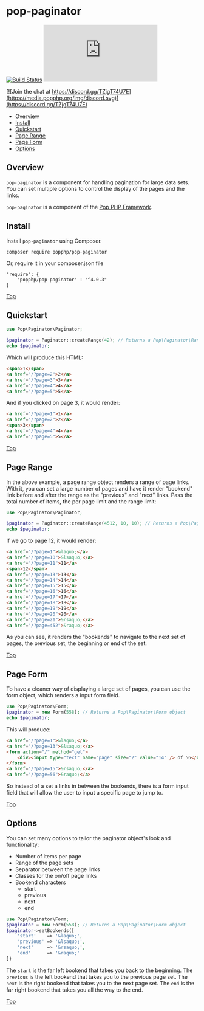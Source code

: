 pop-paginator
=============

[![Build Status](https://github.com/popphp/pop-paginator/workflows/phpunit/badge.svg)](https://github.com/popphp/pop-paginator/actions)
[![Coverage Status](http://cc.popphp.org/coverage.php?comp=pop-paginator)](http://cc.popphp.org/pop-paginator/)

[![Join the chat at https://discord.gg/TZjgT74U7E](https://media.popphp.org/img/discord.svg)](https://discord.gg/TZjgT74U7E)

* [Overview](#overview)
* [Install](#install)
* [Quickstart](#quickstart)
* [Page Range](#page-range)
* [Page Form](#page-form)
* [Options](#options)

Overview
--------
`pop-paginator` is a component for handling pagination for large data sets.
You can set multiple options to control the display of the pages and the links.

`pop-paginator` is a component of the [Pop PHP Framework](https://www.popphp.org/).

Install
-------

Install `pop-paginator` using Composer.

    composer require popphp/pop-paginator

Or, require it in your composer.json file

    "require": {
        "popphp/pop-paginator" : "^4.0.3"
    }

[Top](#pop-paginator)

Quickstart
----------

```php
use Pop\Paginator\Paginator;

$paginator = Paginator::createRange(42); // Returns a Pop\Paginator\Range object
echo $paginator;
```

Which will produce this HTML:

```html
<span>1</span>
<a href="/?page=2">2</a>
<a href="/?page=3">3</a>
<a href="/?page=4">4</a>
<a href="/?page=5">5</a>
```

And if you clicked on page 3, it would render:

```html
<a href="/?page=1">1</a>
<a href="/?page=2">2</a>
<span>3</span>
<a href="/?page=4">4</a>
<a href="/?page=5">5</a>
```

[Top](#pop-paginator)

Page Range
----------

In the above example, a page range object renders a range of page links. With it, you can
set a large number of pages and have it render "bookend" link before and after the range
as the "previous" and "next" links. Pass the total number of items, the per page limit and the
range limit:

```php
use Pop\Paginator\Paginator;

$paginator = Paginator::createRange(4512, 10, 10); // Returns a Pop\Paginator\Range object
echo $paginator;
```

If we go to page 12, it would render:

```html
<a href="/?page=1">&laquo;</a>
<a href="/?page=10">&lsaquo;</a>
<a href="/?page=11">11</a>
<span>12</span>
<a href="/?page=13">13</a>
<a href="/?page=14">14</a>
<a href="/?page=15">15</a>
<a href="/?page=16">16</a>
<a href="/?page=17">17</a>
<a href="/?page=18">18</a>
<a href="/?page=19">19</a>
<a href="/?page=20">20</a>
<a href="/?page=21">&rsaquo;</a>
<a href="/?page=452">&raquo;</a>
```

As you can see, it renders the "bookends" to navigate to the next set of pages,
the previous set, the beginning or end of the set.

[Top](#pop-paginator)

Page Form
---------

To have a cleaner way of displaying a large set of pages, you can use the form object,
which renders a input form field.

```php
use Pop\Paginator\Form;
$paginator = new Form(558); // Returns a Pop\Paginator\Form object
echo $paginator;
```

This will produce:

```html
<a href="/?page=1">&laquo;</a>
<a href="/?page=13">&lsaquo;</a>
<form action="/" method="get">
    <div><input type="text" name="page" size="2" value="14" /> of 56</div>
</form>
<a href="/?page=15">&rsaquo;</a>
<a href="/?page=56">&raquo;</a>
```

So instead of a set a links in between the bookends, there is a form input field
that will allow the user to input a specific page to jump to.

[Top](#pop-paginator)

Options
-------

You can set many options to tailor the paginator object's look and functionality:

* Number of items per page
* Range of the page sets
* Separator between the page links
* Classes for the on/off page links
* Bookend characters
    + start
    + previous
    + next
    + end

```php
use Pop\Paginator\Form;
$paginator = new Form(558); // Returns a Pop\Paginator\Form object
$paginator->setBookends([
    'start'    => '&laquo;',
    'previous' => '&lsaquo;',
    'next'     => '&rsaquo;',
    'end'      => '&raquo;'
])
```

The `start` is the far left bookend that takes you back to the beginning.
The `previous` is the left bookend that takes you to the previous page set.
The `next` is the right bookend that takes you to the next page set.
The `end` is the far right bookend that takes you all the way to the end.

[Top](#pop-paginator)
